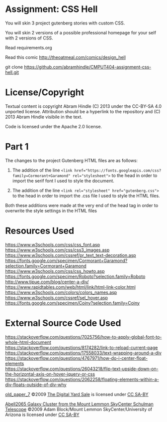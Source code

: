 Assignment: CSS Hell
====================

You will skin 3 project gutenberg stories with custom CSS.

You will skin 2 versions of a possible professional homepage for your
self with 2 versions of CSS.

Read requirements.org

Read this comic http://theoatmeal.com/comics/design_hell

git clone https://github.com/abramhindle/CMPUT404-assignment-css-hell.git

License/Copyright
=================

Textual content is copyright Abram Hindle (C) 2013 under the CC-BY-SA
4.0 unported license. Attribution should be a hyperlink to the
repository and (C) 2013 Abram Hindle visibile in the text.

Code is licensed under the Apache 2.0 license.


Part 1
=================
The changes to the project Gutenberg HTML files are as follows:

1) The addition of the line `<link href="https://fonts.googleapis.com/css?family=Cormorant+Garamond" rel="stylesheet">` to the head in order to import the serif font I used to style the document.

2) The addition of the line `<link rel="stylesheet" href="gutenberg.css">` to the head in order to import the .css file I used to style the HTML files.

Both these additions were made at the very end of the head tag in order to overwrite the style settings in the HTML files


Resources Used
=================
https://www.w3schools.com/css/css_font.asp <br>
https://www.w3schools.com/css/css3_images.asp <br>
https://www.w3schools.com/cssref/pr_text_text-decoration.asp <br>
https://fonts.google.com/specimen/Cormorant+Garamond?selection.family=Cormorant+Garamond <br>
https://www.w3schools.com/css/css_howto.asp <br>
https://fonts.google.com/specimen/Roboto?selection.family=Roboto <br>
http://www.tipue.com/blog/center-a-div/ <br>
https://www.rapidtables.com/web/html/link/html-link-color.html <br>
https://www.w3schools.com/colors/colors_names.asp <br>
https://www.w3schools.com/cssref/sel_hover.asp <br>
https://fonts.google.com/specimen/Coiny?selection.family=Coiny <br>

External Source Code Used
=================
https://stackoverflow.com/questions/7025756/how-to-apply-global-font-to-whole-html-document <br>
https://stackoverflow.com/questions/8174282/link-to-reload-current-page <br>
https://stackoverflow.com/questions/17558033/text-wrapping-around-a-div <br>
https://stackoverflow.com/questions/4767971/how-do-i-center-float-elements <br>
https://stackoverflow.com/questions/26043218/flip-text-upside-down-on-the-horizontal-axis-on-hover-jquery-or-css <br>
https://stackoverflow.com/questions/2062258/floating-elements-within-a-div-floats-outside-of-div-why <br>


<a href="https://upload.wikimedia.org/wikipedia/commons/c/cf/Old_paper7.jpg">old_paper_7</a> ©2009 <a href="http://www.thedigitalyardsale.com/freebies/freebie-6-old-paper-textures/">The Digital Yard Sale</a> is licensed under <a href="https://creativecommons.org/licenses/by-sa/3.0/">CC SA-BY</a>
<br>

<a href="https://upload.wikimedia.org/wikipedia/commons/b/b2/Abell2065_Galaxy_Cluster_from_the_Mount_Lemmon_SkyCenter_Schulman_Telescope_courtesy_Adam_Block.jpg">Abell2065 Galaxy Cluster from the Mount Lemmon SkyCenter Schulman Telescope</a> ©2009 Adam Block/Mount Lemmon SkyCenter/University of Arizona is licensed under <a href="https://creativecommons.org/licenses/by-sa/3.0/">CC SA-BY</a>

